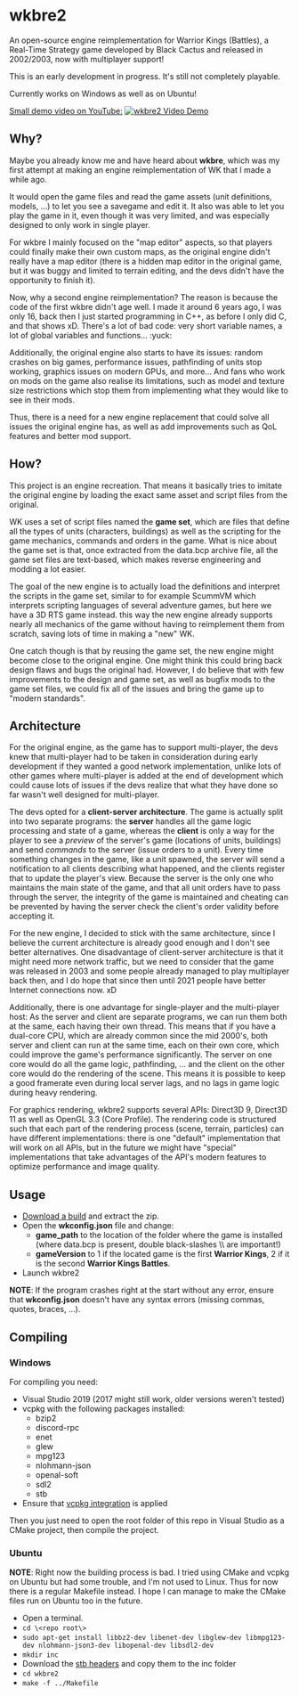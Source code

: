 # wkbre2

An open-source engine reimplementation for Warrior Kings (Battles), a Real-Time Strategy game
developed by Black Cactus and released in 2002/2003, now with multiplayer support!

This is an early development in progress. It's still not completely playable.

Currently works on Windows as well as on Ubuntu!

[Small demo video on YouTube:](https://youtu.be/WBQn7A8Gpwg)
[![wkbre2 Video Demo](https://img.youtube.com/vi/WBQn7A8Gpwg/0.jpg)](https://youtu.be/WBQn7A8Gpwg)


## Why?

Maybe you already know me and have heard about **wkbre**, which was my first attempt at making
an engine reimplementation of WK that I made a while ago.

It would open the game files and read the game assets (unit definitions, models, ...) to let you 
see a savegame and edit it. It also was able to let you play the game in it, even though it was
very limited, and was especially designed to only work in single player.

For wkbre I mainly focused on the "map editor" aspects, so that players could finally
make their own custom maps, as the original engine didn't really have a map editor (there
is a hidden map editor in the original game, but it was buggy and limited to terrain editing,
and the devs didn't have the opportunity to finish it).

Now, why a second engine reimplementation? The reason is because the code of the first wkbre
didn't age well. I made it around 6 years ago, I was only 16, back then I just
started programming in C++, as before I only did C, and that shows xD. There's a lot of bad code:
very short variable names, a lot of global variables and functions... :yuck:

Additionally, the original engine also starts to have its issues: random crashes on big games,
performance issues, pathfinding of units stop working, graphics issues on modern GPUs, and more...
And fans who work on mods on the game also realise its limitations, such as model and texture
size restrictions which stop them from implementing what they would like to see in their mods.

Thus, there is a need for a new engine replacement that could solve all issues the original engine has,
as well as add improvements such as QoL features and better mod support.

## How?

This project is an engine recreation. That means it basically tries to imitate the original engine
by loading the exact same asset and script files from the original.

WK uses a set of script files named the **game set**, which are files that define all the types of units
(characters, buildings) as well as the scripting for the game mechanics, commands and orders in the game.
What is nice about the game set is that, once extracted from the data.bcp archive file,
all the game set files are text-based, which makes reverse engineering and modding a lot easier. 

The goal of the new engine is to actually load the definitions and interpret the scripts
in the game set, similar to for example ScummVM which interprets scripting languages of several
adventure games, but here we have a 3D RTS game instead. this way the new engine already supports
nearly all mechanics of the game without having to reimplement them from scratch, saving
lots of time in making a "new" WK.

One catch though is that by reusing the game set, the new engine might become close to
the original engine. One might think this could bring back design flaws and bugs the original
had. However, I do believe that with few improvements to the design and game set, as well
as bugfix mods to the game set files, we could fix all of the issues and bring the game up to "modern standards".

## Architecture

For the original engine, as the game has to support multi-player, the devs knew that
multi-player had to be taken in consideration during early development if they wanted
a good network implementation, unlike lots of other games where multi-player is added at the end
of development which could cause lots of issues if the devs realize that what they have done so far
wasn't well designed for multi-player.

The devs opted for a **client-server architecture**. The game is actually split into
two separate programs: the **server** handles all the game logic processing and state of a game,
whereas the **client** is only a way for the player to see a *preview* of the server's game
(locations of units, buildings) and send *commands* to the server (issue orders to a unit).
Every time something changes in the game, like a unit spawned, the server will send a notification
to all clients describing what happened, and the clients register that to update the player's view.
Because the server is the only one who maintains the main state of the game, and that
all unit orders have to pass through the server, the integrity of the game is maintained
and cheating can be prevented by having the server check the client's order validity before
accepting it.

For the new engine, I decided to stick with the same architecture, since I believe the
current architecture is already good enough and I don't see better alternatives. One
disadvantage of client-server architecture is that it might need more network traffic,
but we need to consider that the game was released in 2003 and some people already managed
to play multiplayer back then, and I do hope that since then until 2021 people have better
Internet connections now. xD

Additionally, there is one advantage for single-player and the multi-player host:
As the server and client are separate programs, we can run them both at the same,
each having their own thread. This means that if you have a dual-core CPU, which are already
common since the mid 2000's, both server and client can run at the same time, each on their
own core, which could improve the game's performance significantly.
The server on one core would do all the game logic, pathfinding, ... and the client on
the other core would do the rendering of the scene. This means it is possible to keep a
good framerate even during local server lags, and no lags in game logic during heavy rendering.

For graphics rendering, wkbre2 supports several APIs: Direct3D 9, Direct3D 11
as well as OpenGL 3.3 (Core Profile). The rendering code is structured
such that each part of the rendering process (scene, terrain, particles) can
have different implementations: there is one "default" implementation that will
work on all APIs, but in the future we might have "special" implementations
that take advantages of the API's modern features to optimize performance
and image quality.

## Usage
 - [Download a build](https://github.com/AdrienTD/wkbre2/releases) and extract the zip.
 - Open the **wkconfig.json** file and change:
   - **game_path** to the location of the folder where the game is installed
     (where data.bcp is present, double black-slashes \\\\ are important!)
   - **gameVersion** to 1 if the located game is the first **Warrior Kings**,
     2 if it is the second **Warrior Kings Battles**.
 - Launch wkbre2

**NOTE**: If the program crashes right at the start without any error, ensure that
**wkconfig.json** doesn't have any syntax errors (missing commas, quotes, braces, ...).

## Compiling

### Windows

For compiling you need:
 - Visual Studio 2019 (2017 might still work, older versions weren't tested)
 - vcpkg with the following packages installed:
   - bzip2
   - discord-rpc
   - enet
   - glew
   - mpg123
   - nlohmann-json
   - openal-soft
   - sdl2
   - stb
 - Ensure that [vcpkg integration](https://docs.microsoft.com/en-us/cpp/build/integrate-vcpkg) is applied

Then you just need to open the root folder of this repo in Visual Studio as a CMake project,
then compile the project.

### Ubuntu

**NOTE**: Right now the building process is bad. I tried using CMake and vcpkg on Ubuntu but
had some trouble, and I'm not used to Linux. Thus for now there is a regular Makefile instead. I hope I can manage
to make the CMake files run on Ubuntu too in the future.

- Open a terminal.
- `cd \<repo root\>`
- `sudo apt-get install libbz2-dev libenet-dev libglew-dev libmpg123-dev nlohmann-json3-dev libopenal-dev libsdl2-dev`
- `mkdir inc`
- Download the [stb headers](https://github.com/nothings/stb) and copy them to the inc folder
- `cd wkbre2`
- `make -f ../Makefile`
